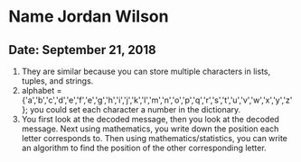 # Name Jordan Wilson
## Date: September 21, 2018


1. They are similar because you can store multiple characters in lists, tuples, and strings.
2. alphabet = {'a','b','c','d','e','f','e','g','h','i','j','k','l','m','n','o','p','q','r','s','t','u','v','w','x','y','z'}; you could set each character a number in the dictionary.
3. You first look at the decoded message, then you look at the decoded message. Next using mathematics, you write down the position each letter corresponds to. Then using mathematics/statistics, you can write an algorithm to find the position of the other corresponding letter.  
